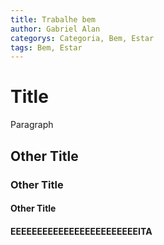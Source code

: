 ```yaml
---
title: Trabalhe bem
author: Gabriel Alan
categorys: Categoria, Bem, Estar
tags: Bem, Estar
---
```


# Title

Paragraph

## Other Title
### Other Title
#### Other Title
#### EEEEEEEEEEEEEEEEEEEEEEEEITA